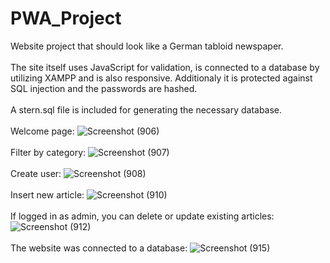 # PWA_Project
Website project that should look like a German tabloid newspaper.<br>
<br>The site itself uses JavaScript for validation, is connected to a database by utilizing XAMPP and is also responsive. Additionaly it is protected against SQL injection and the passwords are hashed.<br>
<br>A stern.sql file is included for generating the necessary database.
<br><br>
Welcome page:
![Screenshot (906)](https://user-images.githubusercontent.com/106104806/172372536-827a3d4c-b12f-4e09-ba76-b8b2b1bb18db.png)
<br><br>Filter by category:
![Screenshot (907)](https://user-images.githubusercontent.com/106104806/172372972-0d32e494-b4b6-4c71-8e9e-8727e76839c7.png)
<br><br>Create user:
![Screenshot (908)](https://user-images.githubusercontent.com/106104806/172373110-6b262b9a-366d-4811-af16-2d2b8bf110c9.png)
<br><br>Insert new article:
![Screenshot (910)](https://user-images.githubusercontent.com/106104806/172373309-7554521b-1654-4e3a-8bfe-94487aa6e964.png)
<br><br>If logged in as admin, you can delete or update existing articles:
![Screenshot (912)](https://user-images.githubusercontent.com/106104806/172373414-3b8d22de-dc80-4d61-b3a1-b90d9118dc98.png)
<br><br>The website was connected to a database: 
![Screenshot (915)](https://user-images.githubusercontent.com/106104806/172373790-ed91953f-4350-4be1-b7a8-a7821319c87a.png)
